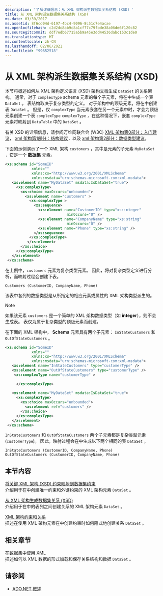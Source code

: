 ```yaml
---
description: '了解详细信息：从 XML 架构派生数据集关系结构 (XSD) '
title: 从 XML 架构派生数据集关系结构 (XSD)
ms.date: 03/30/2017
ms.assetid: 8f6cd04d-6197-4bc4-9096-8c51c7e4acae
ms.openlocfilehash: c2d2dc8ab9c8a1cf77c79fbde38a06de6f120c82
ms.sourcegitcommit: ddf7edb67715a5b9a45e3dd44536dabc153c1de0
ms.translationtype: MT
ms.contentlocale: zh-CN
ms.lasthandoff: 02/06/2021
ms.locfileid: "99652518"
---
```

# <a name="deriving-dataset-relational-structure-from-xml-schema-xsd"></a>从 XML 架构派生数据集关系结构 (XSD)

本节将概述如何从 XML 架构定义语言 (XSD) 架构文档生成 `DataSet` 的关系架构。 通常，对于 `complexType` schema 元素的每个子元素，将在中生成一个表 `DataSet` 。 表结构取决于复杂类型的定义。 对于架构中的顶级元素，将在中创建表 `DataSet` 。 但是，仅 `complexType` 当元素嵌套在另一个元素中时，才会为顶级元素创建一个表 `complexType` `complexType` ，在这种情况下，嵌套 `complexType` 元素将映射到 `DataTable` 中的 `DataSet` 。  
  
 有关 XSD 的详细信息，请参阅万维网联合会 (W3C) [XML 架构第0部分：入门建议](https://www.w3.org/TR/xmlschema-0/)， [xml 架构第1部分：结构建议](https://www.w3.org/TR/xmlschema-1/)，以及 [xml 架构第2部分：数据类型建议](https://www.w3.org/TR/xmlschema-2/)。  
  
 下面的示例演示了一个 XML 架构 `customers` ，其中是元素的子元素 `MyDataSet` ，它是一个 **数据集** 元素。  
  
```xml  
<xs:schema id="SomeID"
            xmlns=""
            xmlns:xs="http://www.w3.org/2001/XMLSchema"
            xmlns:msdata="urn:schemas-microsoft-com:xml-msdata">  
   <xs:element name="MyDataSet" msdata:IsDataSet="true">  
     <xs:complexType>  
       <xs:choice maxOccurs="unbounded">  
         <xs:element name="customers" >
           <xs:complexType >  
             <xs:sequence>  
               <xs:element name="CustomerID" type="xs:integer"
                            minOccurs="0" />  
               <xs:element name="CompanyName" type="xs:string"
                            minOccurs="0" />  
               <xs:element name="Phone" type="xs:string" />  
             </xs:sequence>  
           </xs:complexType>  
          </xs:element>  
       </xs:choice>  
     </xs:complexType>  
   </xs:element>  
 </xs:schema>  
```  
  
 在上例中，`customers` 元素为复杂类型元素。 因此，将对复杂类型定义进行分析，而映射过程会创建下表。  
  
```text  
Customers (CustomerID, CompanyName, Phone)  
```  
  
 该表中各列的数据类型是从所指定的相应元素或属性的 XML 架构类型派生的。  
  
> [!NOTE]
> 如果该元素 `customers` 是一个简单的 XML 架构数据类型（如 **integer**），则不会生成表。 表仅为属于复杂类型的顶级元素而创建。  
  
 在下面的 XML 架构中， **Schema** 元素具有两个子元素： `InStateCustomers` 和 `OutOfStateCustomers` 。  
  
```xml  
<xs:schema id="SomeID"
            xmlns=""
            xmlns:xs="http://www.w3.org/2001/XMLSchema"
            xmlns:msdata="urn:schemas-microsoft-com:xml-msdata">  
   <xs:element name="InStateCustomers" type="customerType" />  
   <xs:element name="OutOfStateCustomers" type="customerType" />  
    <xs:complexType name="customerType" >  
  
     </xs:complexType>  
  
   <xs:element name="MyDataSet" msdata:IsDataSet="true">  
     <xs:complexType>  
       <xs:choice maxOccurs="unbounded">  
         <xs:element ref="customers" />  
       </xs:choice>  
     </xs:complexType>  
   </xs:element>  
 </xs:schema>  
```  
  
 `InStateCustomers` 和 `OutOfStateCustomers` 两个子元素都是复杂类型元素 (`customerType`)。 因此，映射过程会在中生成以下两个相同的表 `DataSet` 。  
  
```text  
InStateCustomers (CustomerID, CompanyName, Phone)  
OutOfStateCustomers (CustomerID, CompanyName, Phone)  
```  
  
## <a name="in-this-section"></a>本节内容  

 [将关键 XML 架构 (XSD) 约束映射到数据集约束](mapping-xml-schema-xsd-constraints-to-dataset-constraints.md)  
 介绍用于在中创建唯一约束和外键约束的 XML 架构元素 `DataSet` 。  
  
 [从 XML 架构生成数据集关系 (XSD)](generating-dataset-relations-from-xml-schema-xsd.md)  
 介绍用于在中的表列之间创建关系的 XML 架构元素 `DataSet` 。  
  
 [XML 架构约束和关系](xml-schema-constraints-and-relationships.md)  
 描述在使用 XML 架构元素在中创建约束时如何隐式地创建关系 `DataSet` 。  
  
## <a name="related-sections"></a>相关章节  

 [在数据集中使用 XML](using-xml-in-a-dataset.md)  
 描述如何以 XML 数据的形式加载和保存关系结构和数据 `DataSet` 。  
  
## <a name="see-also"></a>请参阅

- [ADO.NET 概述](../ado-net-overview.md)
